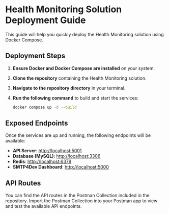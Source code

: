 # Health Monitoring Solution Deployment Guide

This guide will help you quickly deploy the Health Monitoring solution using Docker Compose.

## Deployment Steps

1. **Ensure Docker and Docker Compose are installed** on your system.

2. **Clone the repository** containing the Health Monitoring solution.

3. **Navigate to the repository directory** in your terminal.

4. **Run the following command** to build and start the services:

   ```sh
   docker compose up -d --build
   ```

## Exposed Endpoints

Once the services are up and running, the following endpoints will be available:

- **API Server**: [http://localhost:5001](http://localhost:5001)
- **Database (MySQL)**: [http://localhost:3306](http://localhost:3306)
- **Redis**: [http://localhost:6379](http://localhost:6379)
- **SMTP4Dev Dashboard**: [http://localhost:5000](http://localhost:5000)

## API Routes

You can find the API routes in the Postman Collection included in the repository. Import the Postman Collection into your Postman app to view and test the available API endpoints.